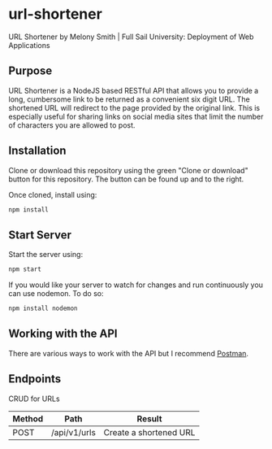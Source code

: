 # url-shortener
URL Shortener by Melony Smith | Full Sail University: Deployment of Web Applications

## Purpose
URL Shortener is a NodeJS based RESTful API that allows you to provide a long, cumbersome link to be returned as a convenient six digit  URL. The shortened URL will redirect to the page provided by the original link. This is especially useful for sharing links on social media sites that limit the number of characters you are allowed to post.

## Installation
Clone or download this repository using the green "Clone or download" button for this repository. The button can be found up and to the right.

Once cloned, install using:
```javascript
npm install
```

## Start Server
Start the server using:
```javascript
npm start
```

If you would like your server to watch for changes and run continuously you can use nodemon. To do so:
```javascript
npm install nodemon
```

## Working with the API
There are various ways to work with the API but I recommend [Postman](https://www.getpostman.com/docs/introduction).

## Endpoints
CRUD for URLs

Method | Path | Result
------------ | ------------- | -------------
POST  |  /api/v1/urls  |  Create a shortened URL
